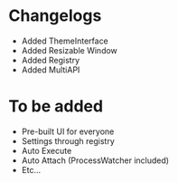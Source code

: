 # Changelogs
- Added ThemeInterface
- Added Resizable Window
- Added Registry
- Added MultiAPI

# To be added
- Pre-built UI for everyone
- Settings through registry
- Auto Execute
- Auto Attach (ProcessWatcher included)
- Etc...
